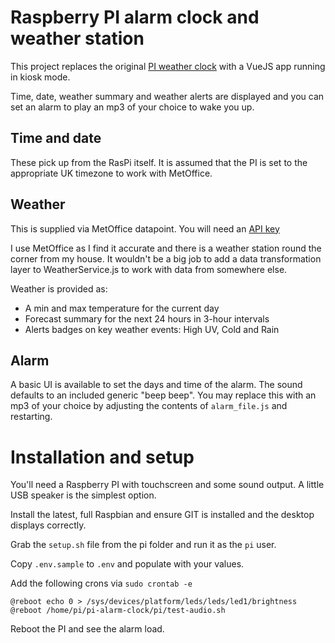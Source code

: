 # Raspberry PI alarm clock and weather station

This project replaces the original [PI weather clock](https://github.com/dmlogic/pi-clock-and-weather) with a VueJS app running in kiosk mode.

Time, date, weather summary and weather alerts are displayed and you can set an alarm to play an mp3 of your choice to wake you up.

## Time and date

These pick up from the RasPi itself. It is assumed that the PI is set to the appropriate UK timezone to work with MetOffice.

## Weather

This is supplied via MetOffice datapoint. You will need an [API key](https://www.metoffice.gov.uk/services/data/datapoint/api)

I use MetOffice as I find it accurate and there is a weather station round the corner from my house. It wouldn't be a big job to add a data transformation layer to WeatherService.js to work with data from somewhere else.

Weather is provided as:

-   A min and max temperature for the current day
-   Forecast summary for the next 24 hours in 3-hour intervals
-   Alerts badges on key weather events: High UV, Cold and Rain

## Alarm

A basic UI is available to set the days and time of the alarm. The sound defaults to an included generic "beep beep". You may replace this with an mp3 of your choice by adjusting the contents of `alarm_file.js` and restarting.

# Installation and setup

You'll need a Raspberry PI with touchscreen and some sound output. A little USB speaker is the simplest option.

Install the latest, full Raspbian and ensure GIT is installed and the desktop displays correctly.

Grab the `setup.sh` file from the pi folder and run it as the `pi` user.

Copy `.env.sample` to `.env` and populate with your values.

Add the following crons via `sudo crontab -e`

```
@reboot echo 0 > /sys/devices/platform/leds/leds/led1/brightness
@reboot /home/pi/pi-alarm-clock/pi/test-audio.sh
```

Reboot the PI and see the alarm load.

